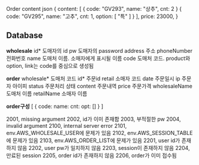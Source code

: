 Order content json
{
    content: [
        { code: "GV293", name: "상추", cnt: 2 }
        { code: "GV295", name: "고추", cnt: 1, option: [ "특" ] }
    ],
    price: 23000,
}

## Database

**wholesale**
id* 도매자의 id
pw 도매자의 password
address 주소
phoneNumber 전화번호
name 도매처 이름. 소매자에게 표시될 이름
code 도매처 코드. product와 option, link는 code를 중심으로 생성됨

**order**
wholesale* 도매처 코드
id* 주문id
retail 소매자 코드
date 주문일시
ip 주문자 아이피
status 주문처리 상태
content 주문내역
price 주문가격
wholesaleName 도매처 이름
retailName 소매자 이름

**order구성**
[
    {
        code:
        name:
        cnt:
        opt: []
    }
]

2001, missing argument
2002, id가 이미 존재함
2003, 부적절한 pw
2004, invalid argument
2100, internal server error
2101, env.AWS_WHOLESALE_USER에 문제가 있음
2102, env.AWS_SESSION_TABLE에 문제가 있음
2103, env.AWS_ORDER_LIST에 문제가 있음
2201, user id가 존재하지 않음
2202, user pw가 일치하지 않음
2203, session이 존재하지 않음
2204, 만료된 session
2205, order id가 존재하지 않음
2206, order가 이미 접수됨